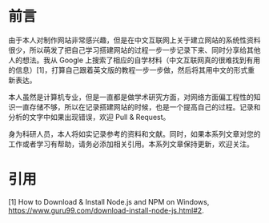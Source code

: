 # 前言

由于本人对制作网站非常感兴趣，但是在中文互联网上关于建立网站的系统性资料很少，所以萌发了把自己学习搭建网站的过程一步一步记录下来、同时分享给其他人的想法。我从 Google 上搜索了相应的自学材料（中文互联网真的很难找到有用的信息）[1]，打算自己跟着英文版的教程一步一步做，然后将其用中文的形式重新表达。

本人虽然是计算机专业，但是一直都是做学术研究方面，对网络方面偏工程性的知识一直存储不够，所以在记录搭建网站的时候，也是一个提高自己的过程。记录和分析的文字中如果出现错误，欢迎 Pull & Request。

身为科研人员，本人将如实记录参考的资料和文献。同时，如果本系列文章对您的工作或者学习有帮助，请务必添加相关引用。本系列文章保持更新，欢迎关注。

# 引用
[1] How to Download & Install Node.js and NPM on Windows, https://www.guru99.com/download-install-node-js.html#2. 
